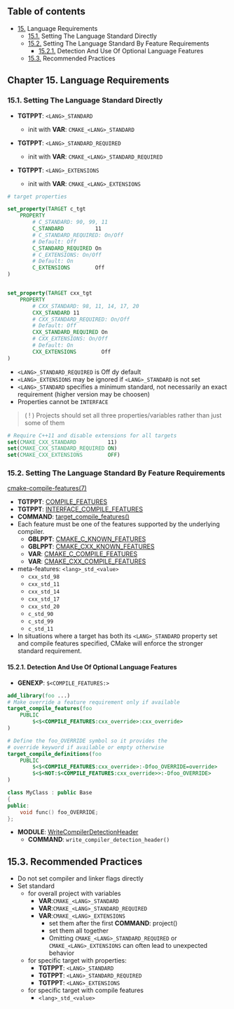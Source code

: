 ## Table of contents

- [15.]((#chapter_15)) Language Requirements
    - [15.1.](#chapter_15.1) Setting The Language Standard Directly
    - [15.2.](#chapter_15.2) Setting The Language Standard By Feature Requirements 
        - [15.2.1.](#chapter_15.2.1) Detection And Use Of Optional Language Features
    - [15.3.](#chapter_15.3) Recommended Practices

## <a name="chapter_15"></a> Chapter 15. Language Requirements

### <a name="chapter_15.1"></a> 15.1. Setting The Language Standard Directly

- **TGTPPT**: `<LANG>_STANDARD`
    - init with **VAR**: `CMAKE_<LANG>_STANDARD`

- **TGTPPT**: `<LANG>_STANDARD_REQUIRED` 
    - init with **VAR**: `CMAKE_<LANG>_STANDARD_REQUIRED`

- **TGTPPT**: `<LANG>_EXTENSIONS` 
    - init with **VAR**: `CMAKE_<LANG>_EXTENSIONS`


```cmake
# target properties

set_property(TARGET c_tgt 
    PROPERTY
        # C_STANDARD: 90, 99, 11
        C_STANDARD          11
        # C_STANDARD_REQUIRED: On/Off 
        # Default: Off
        C_STANDARD_REQUIRED On
        # C_EXTENSIONS: On/Off 
        # Default: On
        C_EXTENSIONS        Off 
) 


set_property(TARGET cxx_tgt
    PROPERTY 
        # CXX_STANDARD: 98, 11, 14, 17, 20
        CXX_STANDARD 11
        # CXX_STANDARD_REQUIRED: On/Off 
        # Default: Off
        CXX_STANDARD_REQUIRED On
        # CXX_EXTENSIONS: On/Off 
        # Default: On
        CXX_EXTENSIONS        Off
) 
```

- `<LANG>_STANDARD_REQUIRED` is Off dy default
- `<LANG>_EXTENSIONS` may be ignored if `<LANG>_STANDARD` is not set
- `<LANG>_STANDARD` specifies a minimum standard, not necessarily an exact requirement (higher version may be choosen)
- Properties cannot be `INTERFACE`

> ( ! ) Projects should set all three properties/variables rather than just some of them

```cmake
# Require C++11 and disable extensions for all targets
set(CMAKE_CXX_STANDARD          11)
set(CMAKE_CXX_STANDARD_REQUIRED ON)
set(CMAKE_CXX_EXTENSIONS        OFF)
```

### <a name="chapter_15.2"></a> 15.2. Setting The Language Standard By Feature Requirements

[cmake-compile-features(7)](https://cmake.org/cmake/help/latest/manual/cmake-compile-features.7.html)

- **TGTPPT**: [COMPILE_FEATURES](https://cmake.org/cmake/help/latest/prop_tgt/COMPILE_FEATURES.html#prop_tgt:COMPILE_FEATURES)
- **TGTPPT**: [INTERFACE_COMPILE_FEATURES](https://cmake.org/cmake/help/latest/prop_tgt/INTERFACE_COMPILE_FEATURES.html#prop_tgt:INTERFACE_COMPILE_FEATURES)
- **COMMAND**: [target_compile_features()](https://cmake.org/cmake/help/latest/command/target_compile_features.html#command:target_compile_features)
- Each feature must be one of the features supported by the underlying compiler.
    - **GBLPPT**: [CMAKE_C_KNOWN_FEATURES](https://cmake.org/cmake/help/latest/prop_gbl/CMAKE_C_KNOWN_FEATURES.html#prop_gbl:CMAKE_C_KNOWN_FEATURES)
    - **GBLPPT**: [CMAKE_CXX_KNOWN_FEATURES](https://cmake.org/cmake/help/latest/prop_gbl/CMAKE_CXX_KNOWN_FEATURES.html#prop_gbl:CMAKE_CXX_KNOWN_FEATURES)
    - **VAR**: [CMAKE_C_COMPILE_FEATURES](https://cmake.org/cmake/help/latest/variable/CMAKE_C_COMPILE_FEATURES.html#variable:CMAKE_C_COMPILE_FEATURES)
    - **VAR**: [CMAKE_CXX_COMPILE_FEATURES](https://cmake.org/cmake/help/latest/variable/CMAKE_CXX_COMPILE_FEATURES.html#variable:CMAKE_CXX_COMPILE_FEATURES)
- meta-features: `<lang>_std_<value>` 
    - `cxx_std_98`
    - `cxx_std_11`
    - `cxx_std_14`
    - `cxx_std_17`
    - `cxx_std_20`
    - `c_std_90`
    - `c_std_99`
    - `c_std_11`
- In situations where a target has both its `<LANG>_STANDARD` property set and compile features specified, CMake will
enforce the stronger standard requirement.

#### <a name="chapter_15.2.1"></a> 15.2.1. Detection And Use Of Optional Language Features

- **GENEXP**: `$<COMPILE_FEATURES:>`

```cmake
add_library(foo ...)
# Make override a feature requirement only if available
target_compile_features(foo 
    PUBLIC
        $<$<COMPILE_FEATURES:cxx_override>:cxx_override>
)

# Define the foo_OVERRIDE symbol so it provides the
# override keyword if available or empty otherwise
target_compile_definitions(foo 
    PUBLIC
        $<$<COMPILE_FEATURES:cxx_override>:-Dfoo_OVERRIDE=override>
        $<$<NOT:$<COMPILE_FEATURES:cxx_override>>:-Dfoo_OVERRIDE>
)
```

```c++
class MyClass : public Base
{
public:
    void func() foo_OVERRIDE;
};
```

- **MODULE**: [WriteCompilerDetectionHeader](https://cmake.org/cmake/help/latest/module/WriteCompilerDetectionHeader.html)
    - **COMMAND**: `write_compiler_detection_header()`

## <a name="chapter_15.3"></a> 15.3. Recommended Practices

- Do not set compiler and linker flags directly
- Set standard 
    - for overall project with variables 
        - **VAR**:`CMAKE_<LANG>_STANDARD`
        - **VAR**:`CMAKE_<LANG>_STANDARD_REQUIRED` 
        - **VAR**:`CMAKE_<LANG>_EXTENSIONS`
            - set them after the first **COMMAND**: project()
            - set them all together
            - Omitting `CMAKE_<LANG>_STANDARD_REQUIRED` or `CMAKE_<LANG>_EXTENSIONS` can often lead to unexpected behavior
    - for specific target with properties:
        - **TGTPPT**: `<LANG>_STANDARD`
        - **TGTPPT**: `<LANG>_STANDARD_REQUIRED`
        - **TGTPPT**: `<LANG>_EXTENSIONS`
    - for specific target with compile features
        - `<lang>_std_<value>`
